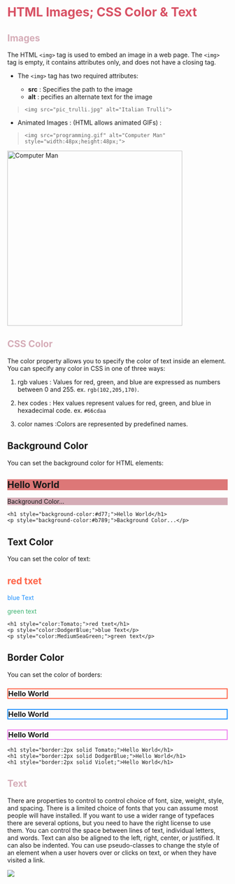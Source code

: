 

# **<span style="color:#d85164">HTML Images; CSS Color & Text</span>**

## **<span style="color:#b789">Images</span>**
The HTML `<img>` tag is used to embed an image in a web page.
The `<img>` tag is empty, it contains attributes only, and does not have a closing tag.

- The `<img>` tag has two required attributes:

  + **src** : Specifies the path to the image
  + **alt** : pecifies an alternate text for the image
> `<img src="pic_trulli.jpg" alt="Italian Trulli">`
 
 
 +  Animated Images 
: 
(HTML allows animated GIFs) :

> `<img src="programming.gif" alt="Computer Man" style="width:48px;height:48px;">` 


<img src="https://lenadesign.org/wp-content/uploads/2020/02/4.gif" alt="Computer Man" style="width:400px;">


## **<span style="color:#b789">CSS Color</span>**

The color property allows you
to specify the color of text inside
an element. You can specify any
color in CSS in one of three ways:

1. rgb values : 
Values for red, green, and blue
are expressed as numbers
between 0 and 255. ex.  `rgb(102,205,170)`.

2. hex codes : Hex values represent values
for red, green, and blue in
hexadecimal code. ex. `#66cdaa`

3. color names :Colors are represented by
predefined names. 


## **Background Color**

You can set the background color for HTML elements:
<h2 style="background-color:#d77;">Hello World</h2>
<p style="background-color:#b789;">Background Color...</p>

```
<h1 style="background-color:#d77;">Hello World</h1>
<p style="background-color:#b789;">Background Color...</p>

```
## **Text Color**

You can set the color of text:

<h2 style="color:Tomato;">red txet</h2>
<p style="color:DodgerBlue;"> blue Text </p>
<p style="color:MediumSeaGreen;">green text</p>

```
<h1 style="color:Tomato;">red txet</h1>
<p style="color:DodgerBlue;">blue Text</p>
<p style="color:MediumSeaGreen;">green text</p>
```

## **Border Color**

You can set the color of borders:
<h3 style="border:2px solid Tomato;">Hello World</h3>
<h3 style="border:2px solid DodgerBlue;">Hello World</h3>
<h3 style="border:2px solid Violet;">Hello World</h3>

```
<h1 style="border:2px solid Tomato;">Hello World</h1>
<h1 style="border:2px solid DodgerBlue;">Hello World</h1>
<h1 style="border:2px solid Violet;">Hello World</h1>
```



## **<span style="color:#b789">Text</span>**


There are properties to control to control choice of font, size,
weight, style, and spacing.
 There is a limited choice of fonts that you can assume
most people will have installed.
 If you want to use a wider range of typefaces there are
several options, but you need to have the right license
to use them.
 You can control the space between lines of text,
individual letters, and words. Text can also be aligned
to the left, right, center, or justified. It can also be
indented.
 You can use pseudo-classes to change the style of an
element when a user hovers over or clicks on text, or
when they have visited a link.


![](https://html-css-js.com/images/tiles/css-font-styles.jpg)






